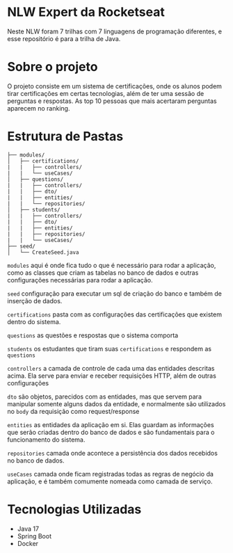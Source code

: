 # NLW Expert da Rocketseat

<p>Neste NLW foram 7 trilhas com 7 linguagens de programação diferentes, e esse repositório é para a trilha de Java.</p>

# Sobre o projeto

<p>O projeto consiste em um sistema de certificações, onde os alunos podem tirar certificações em certas tecnologias, além de ter uma sessão de perguntas e respostas. As top 10 pessoas que mais acertaram perguntas aparecem no ranking.</p>

# Estrutura de Pastas

```
├── modules/ 
│   ├── certifications/
|   |   ├── controllers/
|   |   └── useCases/
│   ├── questions/
|   |   ├── controllers/
|   |   ├── dto/
|   |   ├── entities/
|   |   └── repositories/
│   ├── students/
|   |   ├── controllers/
|   |   ├── dto/
|   |   ├── entities/
|   |   ├── repositories/
|   |   └── useCases/
├── seed/
│   └── CreateSeed.java
```

```modules``` aqui é onde fica tudo o que é necessário para rodar a aplicação, como as classes que criam as tabelas no banco de dados e outras configurações necessárias para rodar a aplicação.

```seed``` configuração para executar um sql de criação do banco e também de inserção de dados.

```certifications``` pasta com as configurações das certificações que existem dentro do sistema.

```questions``` as questões e respostas que o sistema comporta

```students``` os estudantes que tiram suas ```certifications``` e respondem as ```questions```

```controllers``` a camada de controle de cada uma das entidades descritas acima. Ela serve para enviar e receber requisições HTTP, além de outras configurações

```dto``` são objetos, parecidos com as entidades, mas que servem para manipular somente alguns dados da entidade, e normalmente são utilizados no ```body``` da requisição como request/response

```entities``` as entidades da aplicação em si. Elas guardam as informações que serão criadas dentro do banco de dados e são fundamentais para o funcionamento do sistema.

```repositories``` camada onde acontece a persistência dos dados recebidos no banco de dados.

```useCases``` camada onde ficam registradas todas as regras de negócio da aplicação, e é também comumente nomeada como camada de serviço.

# Tecnologias Utilizadas

<ul>
  <li>Java 17</li>
  <li>Spring Boot</li>
  <li>Docker</li>
</ul>
